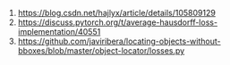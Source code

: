 1. <https://blog.csdn.net/hajlyx/article/details/105809129>
2. <https://discuss.pytorch.org/t/average-hausdorff-loss-implementation/40551>
3. <https://github.com/javiribera/locating-objects-without-bboxes/blob/master/object-locator/losses.py>